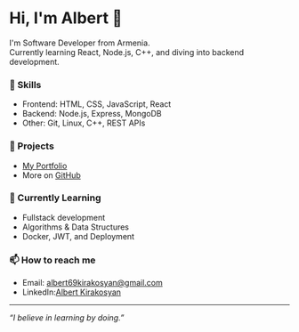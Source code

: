 # Hi, I'm Albert 👋

I'm Software Developer from Armenia.  
Currently learning React, Node.js, C++, and diving into backend development.

### 🚀 Skills
- Frontend: HTML, CSS, JavaScript, React
- Backend: Node.js, Express, MongoDB
- Other: Git, Linux, C++, REST APIs

### 📌 Projects
- [My Portfolio](https://albert-kirakosyan-portfolio.vercel.app/)
- More on [GitHub](https://github.com/Kirakosyan01)

### 🧠 Currently Learning
- Fullstack development
- Algorithms & Data Structures
- Docker, JWT, and Deployment

### 📫 How to reach me
- Email: albert69kirakosyan@gmail.com
- LinkedIn:[Albert Kirakosyan](www.linkedin.com/in/albert-kirakosyan-27a0b5306)

---

_“I believe in learning by doing.”_

